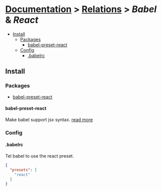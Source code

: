 # [Documentation](../README.md) > [Relations](README.md) > *Babel* & *React*

+ [Install](#install)
    + [Packages](#packages)
        + [babel-preset-react](#babel-preset-react)
    + [Config](#config)
        + [.babelrc](#babelrc)

## Install

### Packages

  + [babel-preset-react](babel-preset-react)

#### babel-preset-react

Make babel support jsx syntax. [read more](http://babeljs.io/docs/plugins/preset-react/)

### Config

#### .babelrc

Tel babel to use the react preset.

```json
{
  "presets": [
    "react"
  ]
}
```